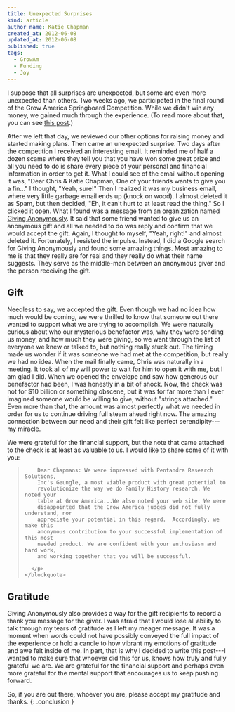 ```yaml
---
title: Unexpected Surprises
kind: article
author_name: Katie Chapman
created_at: 2012-06-08
updated_at: 2012-06-08
published: true
tags:
  - GrowAm
  - Funding
  - Joy
---
```


I suppose that all surprises are unexpected, but some are even more unexpected
than others. Two weeks ago, we participated in the final round of the
Grow America Springboard Competition. While we didn't win any money, we gained
much through the experience. (To read more about that, you can see [this
post](/blog/ill-take-door-number).)

After we left that day, we reviewed our other options for raising money and
started making plans. Then came an unexpected surprise. Two days after the
competition I received an interesting email. It reminded me of half a dozen
scams where they tell you that you have won some great prize and all you need
to do is share every piece of your personal and financial information in order
to get it.  What I could see of the email without opening it was, "Dear Chris &
Katie Chapman, One of your friends wants to give you a fin..."  I thought,
"Yeah, sure!"  Then I realized it was my business email, where very little
garbage email ends up (knock on wood). I almost deleted it as Spam, but then
decided, "Eh, it can't hurt to at least read the thing." So I clicked it open.
What I found was a message from an organization named [Giving Anonymously](http://givinganon.org/).
It said that some friend wanted to give us an anonymous gift and all we needed
to do was reply and confirm that we would accept the gift. Again, I thought to
myself, "Yeah, right!" and almost deleted it. Fortunately, I resisted the
impulse. Instead, I did a Google search for Giving Anonymously and found some
amazing things. Most amazing to me is that they really are for real and they
really do what their name suggests. They serve as the middle-man between an
anonymous giver and the person receiving the gift.

## Gift

Needless to say, we accepted the gift. Even though we had no idea how much
would be coming, we were thrilled to know that someone out there wanted to
support what we are trying to accomplish. We were naturally curious about who
our mysterious benefactor was, why they were sending us money, and how much
they were giving, so we went through the list of everyone we knew or talked to,
but nothing really stuck out. The timing made us wonder if it was someone we
had met at the competition, but really we had no idea. When the mail finally
came, Chris was naturally in a meeting. It took all of my will power to wait
for him to open it with me, but I am glad I did. When we opened the envelope
  and saw how generous our benefactor had been, I was honestly in a bit of
  shock.  Now, the check was not for $10 billion or something obscene, but it
  was for far more than I ever imagined someone would be willing to give,
  without "strings attached." Even more than that, the amount was almost
  perfectly what we needed in order for us to continue driving full steam ahead
  right now. The amazing connection between our need and their gift felt like
  perfect serendipity---my miracle.

We were grateful for the financial support, but the note that came attached to
the check is at least as valuable to us. I would like to share some of it with
you:

<div class="group">
  <div class="bq grab">
    <blockquote>
      <p>

        Dear Chapmans: We were impressed with Pentandra Research Solutions,
        Inc's Geungle, a most viable product with great potential to
        revolutionize the way we do Family History research. We noted your
        table at Grow America...We also noted your web site. We were
        disappointed that the Grow America judges did not fully understand, nor
        appreciate your potential in this regard.  Accordingly, we make this
        anonymous contribution to your successful implementation of this most
        needed product. We are confident with your enthusiasm and hard work,
        and working together that you will be successful.

      </p>
    </blockquote>
  </div>
</div>

## Gratitude

Giving Anonymously also provides a way for the gift recipients to record a
thank you message for the giver. I was afraid that I would lose all ability to
talk through my tears of gratitude as I left my meager message. It was a moment
when words could not have possibly conveyed the full impact of the experience
or hold a candle to how vibrant my emotions of gratitude and awe felt inside of
me. In part, that is why I decided to write this post---I wanted to make sure
that whoever did this for us, knows how truly and fully grateful we are. We are
grateful for the financial support and perhaps even more grateful for the
mental support that encourages us to keep pushing forward.

So, if you are out there, whoever you are, please accept my gratitude and
thanks.
{: .conclusion }
